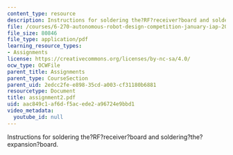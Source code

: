 ```yaml
---
content_type: resource
description: Instructions for soldering the?RF?receiver?board and soldering?the?expansion?board.
file: /courses/6-270-autonomous-robot-design-competition-january-iap-2005/aac849c1af6df5acede2a96724e9bbd1_assignment2.pdf
file_size: 80846
file_type: application/pdf
learning_resource_types:
- Assignments
license: https://creativecommons.org/licenses/by-nc-sa/4.0/
ocw_type: OCWFile
parent_title: Assignments
parent_type: CourseSection
parent_uid: 2edcc2fe-e898-35cd-a003-cf31180b6881
resourcetype: Document
title: assignment2.pdf
uid: aac849c1-af6d-f5ac-ede2-a96724e9bbd1
video_metadata:
  youtube_id: null
---
```

Instructions for soldering the?RF?receiver?board and soldering?the?expansion?board.